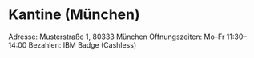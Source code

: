# Kantine (München)
Adresse: Musterstraße 1, 80333 München
Öffnungszeiten: Mo–Fr 11:30–14:00
Bezahlen: IBM Badge (Cashless)
